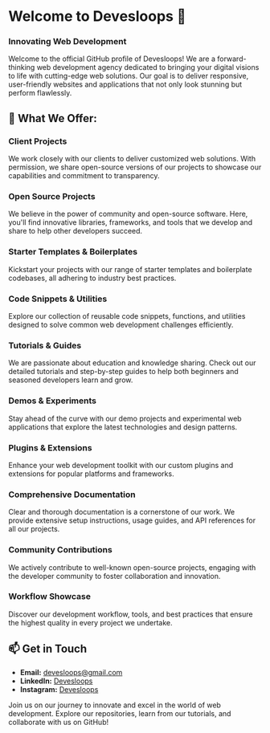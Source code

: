 # Welcome to Devesloops 👋

### Innovating Web Development

Welcome to the official GitHub profile of Devesloops! We are a forward-thinking web development agency dedicated to bringing your digital visions to life with cutting-edge web solutions. Our goal is to deliver responsive, user-friendly websites and applications that not only look stunning but perform flawlessly.

## 🌟 What We Offer:

### Client Projects
We work closely with our clients to deliver customized web solutions. With permission, we share open-source versions of our projects to showcase our capabilities and commitment to transparency.

### Open Source Projects
We believe in the power of community and open-source software. Here, you'll find innovative libraries, frameworks, and tools that we develop and share to help other developers succeed.

### Starter Templates & Boilerplates
Kickstart your projects with our range of starter templates and boilerplate codebases, all adhering to industry best practices.

### Code Snippets & Utilities
Explore our collection of reusable code snippets, functions, and utilities designed to solve common web development challenges efficiently.

### Tutorials & Guides
We are passionate about education and knowledge sharing. Check out our detailed tutorials and step-by-step guides to help both beginners and seasoned developers learn and grow.

### Demos & Experiments
Stay ahead of the curve with our demo projects and experimental web applications that explore the latest technologies and design patterns.

### Plugins & Extensions
Enhance your web development toolkit with our custom plugins and extensions for popular platforms and frameworks.

### Comprehensive Documentation
Clear and thorough documentation is a cornerstone of our work. We provide extensive setup instructions, usage guides, and API references for all our projects.

### Community Contributions
We actively contribute to well-known open-source projects, engaging with the developer community to foster collaboration and innovation.

### Workflow Showcase
Discover our development workflow, tools, and best practices that ensure the highest quality in every project we undertake.

## 📫 Get in Touch
- **Email:** devesloops@gmail.com
- **LinkedIn:** [Devesloops](https://linkedin.com/company/devesloops)
- **Instagram:** [Devesloops](https://instagram.com/devesloops)

Join us on our journey to innovate and excel in the world of web development. Explore our repositories, learn from our tutorials, and collaborate with us on GitHub!
